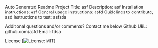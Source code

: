 Auto Generated Readme
  Project Title: asf
  Description: asf
  Installation instructions: asf
  General usage instructions: asfd
  Guidelines to contribute; asd
  Instructions to test: asfsda
    
  Additional questions and/or comments? Contact me below
  Github URL: github.com/asfd
  Email: fdsa

License
[![License: MIT](https://img.shields.io/badge/License-MIT-yellow.svg)]